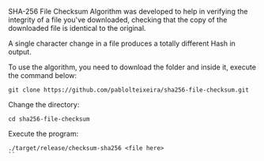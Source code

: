 SHA-256 File Checksum Algorithm was developed to help in verifying the integrity of a file you've downloaded, 
checking that the copy of the downloaded file is identical to the original.

A single character change in a file produces a totally different Hash in output.

To use the algorithm, you need to download the folder and inside it, execute the command below:
```shell
git clone https://github.com/pablolteixeira/sha256-file-checksum.git
```
Change the directory:
```shell
cd sha256-file-checksum
```
Execute the program:
```shell
./target/release/checksum-sha256 <file here>
``
